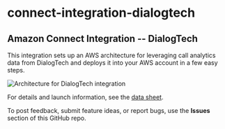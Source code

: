 # connect-integration-dialogtech
## Amazon Connect Integration -- DialogTech

This integration sets up an AWS architecture for leveraging call analytics data from DialogTech and deploys it into your AWS account in a few easy steps.

![Architecture for DialogTech integration](https://d0.awsstatic.com/partner-network/QuickStart/connect/connect-integration-dialogtech-architecture.png)

For details and launch information, see the [data sheet](https://fwd.aws/7JWxG).

To post feedback, submit feature ideas, or report bugs, use the **Issues** section of this GitHub repo.
